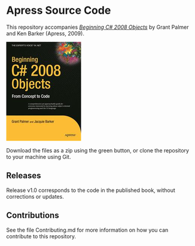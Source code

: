 # Apress Source Code

This repository accompanies [*Beginning C# 2008 Objects*](http://www.apress.com/9781430210887) by Grant Palmer and Ken Barker (Apress, 2009).

![Cover image](9781430210887.jpg)

Download the files as a zip using the green button, or clone the repository to your machine using Git.

## Releases

Release v1.0 corresponds to the code in the published book, without corrections or updates.

## Contributions

See the file Contributing.md for more information on how you can contribute to this repository.
